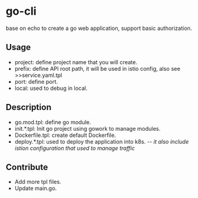 # go-cli
base on echo to create a go web application, support basic authorization.

## Usage
- project: define project name that you will create.
- prefix: define API root path, it will be used in istio config, also see >>service.yaml.tpl
- port: define port.
- local: used to debug in local.

## Description
- go.mod.tpl: define go module.
- init.*.tpl: Init go project using gowork to manage modules.
- Dockerfile.tpl: create default Dockerfile.
- deploy.*.tpl: used to deploy the application into k8s. 
  -- *it also include istion configuration that used to manage traffic*

## Contribute
- Add more tpl files.
- Update main.go.


